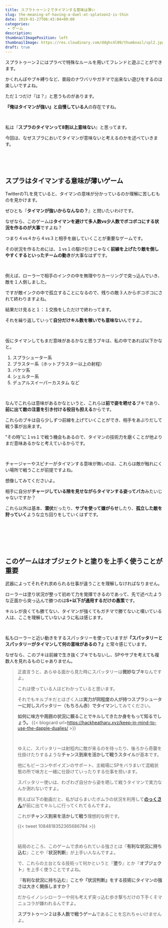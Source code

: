 ```yaml
---
title: スプラトゥーン２でタイマンする意味は薄い
slug: the-meaning-of-having-a-duel-at-splatoon2-is-thin
date: 2019-01-27T06:43:04+09:00
categories: 
 - ゲーム
description: 
thumbnailImagePosition: left
thumbnailImage: https://res.cloudinary.com/ddghc4l09/thumbnail/spl2.jpg
draft: true
---
```

<!--more-->

スプラトゥーン２にはプラべで特殊なルールを用いてフレンドと遊ぶことができます。

かくれんぼやブキ縛りなど、普段のナワバリやガチマで出来ない遊びをするのは楽しいですよね。

ただ１つだけ『は？』と思うものがあります。

<strong>『俺はタイマンが強い』と自慢している人</strong>の存在ですね。

&nbsp;

私は『<strong>スプラのタイマンって8割以上意味ない</strong>』と思ってます。

今回は、なぜスプラにおいてタイマンが意味ないと考えるのかを述べていきます。

&nbsp;

&nbsp;
<h2>スプラはタイマンする意味が薄いゲーム</h2>
TwitterのTLを見ていると、タイマンの意味が分かっているのか理解に苦しむものを見かけます。

ぜひとも『<strong>タイマンが強いからなんなの？</strong>』と問いたいわけです。

なぜなら、このゲームは<strong>タイマンを避けて多人数vs少人数でボコボコにする状況を作るのが大事</strong>ですよね？

つまり４vs４から４vs３と相手を崩していくことが重要なゲームです。

その状況を作るためには、１vs１の駆け引きじゃなく<strong>前線を上げたり敵を倒しやすくするといったチームの動き</strong>が大事なはずです。

&nbsp;

例えば、ローラーで相手のインクの中を無理やりカーリングで突っ込んでいき、敵を１人倒しました。

ですが敵インクの中で孤立することになるので、残りの敵３人からボコボコにされて終わりますよね。

結果だけ見ると１：１交換をしただけで終わってます。

それを繰り返していって<strong>自分だけキル数を稼いでも意味ない</strong>んですよ。

&nbsp;

仮にタイマンしてもまだ意味があるかなと思うブキは、私の中であれば以下かなと。
<ol>
 	<li>スプラシューター系</li>
 	<li>ブラスター系（ホットブラスター以上の射程）</li>
 	<li>バケツ系</li>
 	<li>シェルター系</li>
 	<li>デュアルスイーパーカスタム など</li>
</ol>
&nbsp;

なんでこれらは意味があるかなというと、これらは<strong>前で姿を晒せる</strong>ブキであり、<strong>前に出て敵の注意を引き付ける役目も担える</strong>からです。

これらのブキは自ら少しずつ前線を上げていくことができ、相手をあぶりだして戦う事が出来ます。

”その時”に１vs１で戦う機会もあるので、タイマンの技術力を磨くことが他よりまだ意味あるかなと考えているからです。

&nbsp;

チャージャーやスピナーがタイマンする意味が無いのは、これらは敵が触れにくい場所で戦うことが前提ですよね。

想像してみてくださいよ。

相手に自分が<strong>チャージしている隙を見せながらタイマンする姿ってバカ</strong>みたいじゃないですか？

これら以外は基本、<strong>潜伏</strong>だったり、<strong>サブを使って嫌がらせ</strong>したり、<strong>孤立した敵を狩っていく</strong>ような立ち回りをしていくはずです。

&nbsp;

&nbsp;

&nbsp;
<h2>このゲームはオブジェクトと塗りを上手く使うことが重要</h2>
武器によってそれぞれ求められる仕事が違うことを理解しなければなりません。

ローラーは塗り状況が整って初めて力を発揮できるのであって、先で述べたような正面から突っ込んで勝つのは<strong>S+以下が通用するだけの愚策</strong>です。

キルレが良くても勝てない、タイマンが強くてもガチマで勝てないと嘆いている人は、ここを理解していないように私は感じます。

&nbsp;

私もローラーと近い動きをするスパッタリーを使っていますが<strong>『</strong><strong>スパッタリーとスパッタリーがタイマンして何の意味があるの？』</strong>と常々感じています。

なぜなら、このブキは前線で生き抜くブキでもないし、SPやサブを考えても複数人を見れるものじゃありません。
<blockquote>正直言うと、あらゆる面から見た時にスパッタリーは<strong>微妙なブキ</strong>なんですよ。

これは使っている人ほどわかっていると思います。

それでもキルブキだとほざく人は<strong>実力が同程度の人が持つスプラシューターに対しスパッタリー（もちろん赤）でタイマン</strong>してみてください。

<strong>如何に味方や周囲の状況に頼ることでキルしてきたか身をもって知るでしょう。
</strong>
{{< blogcard url=https://hackheatharu.xyz/keep-in-mind-to-use-the-dapple-dualies/ >}}&nbsp;

&nbsp;

ゆえに、スパッタリーは射程内に敵が来るのを待ったり、後ろから奇襲を仕掛けたりするような<strong>チャンス到来を活かして戦うスタイル</strong>が基本です。

他にもビーコンやポイズンのサポート、主戦場にSPをバラまいて混戦状態の所で味方と一緒に仕掛けていったりする仕事を担います。

スパッタリー使いは、わざわざ自分から姿を晒して戦うタイマンで実力なんか測れないですよ。

例えば以下の動画だと、私がばらまいたボムラの状況を利用して<strong><a href="https://twitter.com/knock_spl" target="_blank" rel="noopener">のっくさん</a></strong>が前に出てキルしに行ってくれてるんですよ。

これが<strong>チャンス到来を活かして戦う</strong>理想的な例です。

{{< tweet 1084818352365686784 >}}
&nbsp;

&nbsp;

結局のところ、このゲームで求められている強さとは『<strong>有利な状況に持ち込む</strong>』ことや『<strong>状況判断</strong>』が上手い人なんですよ。

で、これらの土台となる技術って何かというと『<strong>塗り</strong>』とか『<strong>オブジェクト</strong>』を上手く使うことですよね。

『<strong>有利な状況に持ち込む</strong>』<strong>ことや『状況判断』をする技術にタイマンの強さは大きく関係しますか？</strong>

だからイノシシローラーや何も考えず突っ込む歩き撃ちだけの下手くそマニュコラが嫌われるんですよ。

<strong>スプラトゥーン２は多人数で戦うゲーム</strong>であることを忘れちゃいけませんよ。
